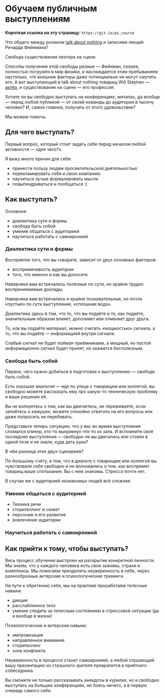 # Обучаем публичным выступлениям

**Короткая ссылка на эту страницу**: `https://git.io/ps_course`

Что общего между роликом [talk about nothing](https://www.youtube.com/watch?v=8S0FDjFBj8o) и записями лекций Ричарда Фейнмана?

Свобода существования лектора на сцене.

Способы получения этой свободы разные — Фейнман, скорее, полностью погружён в мир физики, и наслаждается этим пребыванием настолько, что внешние факторы даже потенциально не могут смутить его. А вот выступающий в talk about nothing товарищ Will Stephen — [актёр](https://ucbcomedy.com/user/16578), и существование на сцене — его профессия.

Хотите ли вы свободно выступать на конференциях, митапах, да вообще — перед любой публикой — от своей команды до аудитории в тысячу человек? И, самое главное, получать от этого удовольствие?

Мы можем помочь.

## Для чего выступать?

Первый вопрос, который стоит задать себе перед началом любой активности — «для чего?».

Я вижу много причин для себя:
- принести пользу людям просветительской деятельностью
- порекламировать себя и свою компанию
- научиться лучше формулировать мысли
- повыпендриваться и пообщаться :)

## Как выступать?

Основное:
- диалектика сути и формы
- свобода быть собой
- умение общаться с аудиторией
- научиться работать с самоиронией

### Диалектика сути и формы

Восприятие того, что вы говорите, зависит от двух основных факторов:
- восприимчивость аудитории
- того, что именно и как вы доносите

Наверняка вам встречались полезные по сути, но крайне трудно воспринимаемые доклады.

Наверняка вам встречались и крайне познавательные, но почти «пустые» по сути выступления, «сплошная вода».

Диалектика здесь в том, что то, что вы подаёте и то, как подаёте, значительным образом влияет, дополняет или отменяет друг друга.

То, _как_ вы подаёте материал, можно считать «мощностью» сигнала, а то, _что_ вы подаёте — информацией внутри сигнала.

Слабый сигнал не будет _пойман_ приёмниками, а мощный, но пустой информационно сигнал будет принят, но окажется бесполезным.

### Свобода быть собой

Первое, чего нужно добиться в подготовке к выступлению — свободе быть собой.

Есть хорошая аналогия — идя по улице с товарищем или коллегой, вы свободно можете рассказать ему про какую-то техническую проблему и ваше решение её.

Вы не волнуетесь о том, как вы двигаетесь, не переживаете, если запнётесь о камушек, можете спокойно ответить на его вопросы или даже попросить не перебивать.

Представьте теперь ситуацию, что у вас во время выступления сломался кликер, кто-то выкрикнул что-то из зала. И вспомните своё последнее выступление — свободно ли вы двигались или стояли в одной позе и не знали, куда деть руки?

В чём разница этих двух сценариев?

По большому счёту, в том, что в диалоге с товарищем или коллегой вы чувствовали себя свободно и не волновались о том, как воспримет товарищ ваше спотыкание. Вы с ним знакомы. Стресса почти нет.

В случае же с аудиторией незнакомых людей всё сложнее.

### Умение общаться с аудиторией

- Техника речи
- сторителлинг и сюжет
- персонаж и его развитие
- вовлечение аудитории

### Научиться работать с самоиронией

## Как прийти к тому, чтобы выступать?

Весь процесс обучения выстроен на раскрытие конкретной личности. Мы знаем, что у каждого человека есть свои зажимы, страхи и комплексы. Мы помогаем преодолеть неуверенность в себе, через разнообразные актерские и психологические тренинги.

На пути к обретению себя, мы на практике проработаем телесные навыки:
- дикция
- расслабленное тело
- умение следить за телесным состоянием в стрессовой ситуации (да и вообще в жизни)

Психологические и актерские навыки:
- импровизация
- направленное внимание
- сторителлинг
- зона конфликта

Неуверенность в процессе станет самоиронией, а любой слушающий вашу презентацию из страшного зрителя превратится в приятного собеседника.

Вы сможете не только рассказывать анекдоты в курилке, но и свободно выступать на больших конференциях, не боясь ничего, а в первую очередь самого себя.

